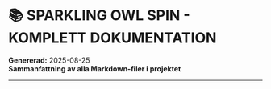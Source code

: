 # 📚 SPARKLING OWL SPIN - KOMPLETT DOKUMENTATION
**Genererad:** 2025-08-25  
**Sammanfattning av alla Markdown-filer i projektet**

---
